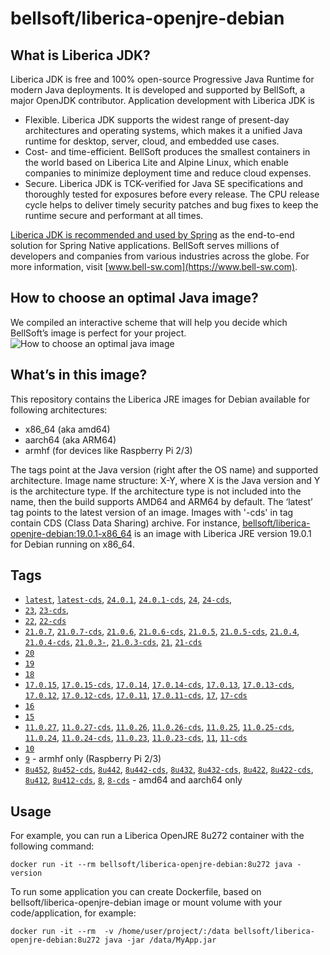 # bellsoft/liberica-openjre-debian

## What is Liberica JDK?
Liberica JDK is free and 100% open-source Progressive Java Runtime for modern Java deployments. It is developed and supported by BellSoft, a major OpenJDK contributor. Application development with Liberica JDK is

*  Flexible. Liberica JDK supports the widest range of present-day architectures and operating systems, which makes it a unified Java runtime for desktop, server, cloud, and embedded use cases.
* Cost- and time-efficient. BellSoft produces the smallest containers in the world based on Liberica Lite and Alpine Linux, which enable companies to minimize deployment time and reduce cloud expenses.
* Secure. Liberica JDK is TCK-verified for Java SE specifications and thoroughly tested for exposures before every release. The CPU release cycle helps to deliver timely security patches and bug fixes to keep the runtime secure and performant at all times.

[Liberica JDK is recommended and used by Spring](https://spring.io/quickstart) as the end-to-end solution for Spring Native applications.
BellSoft serves millions of developers and companies from various industries across the globe. For more information, visit [www.bell-sw.com](https://www.bell-sw.com).

## How to choose an optimal Java image?

We compiled an interactive scheme that will help you decide which BellSoft’s image is perfect for your project.
![How to choose an optimal java image](https://download.bell-sw.com/static/images/how-to-choose-optimal-java-image.jpg)


## What’s in this image?

This repository contains the Liberica JRE images for Debian available for following architectures:

* x86_64 (aka amd64)
* aarch64 (aka ARM64)
* armhf (for devices like Raspberry Pi 2/3)

The tags point at the Java version (right after the OS name) and supported architecture.
Image name structure:
X-Y,
where X is the Java version and Y is the architecture type. If the architecture type is not included into the name, then the build supports AMD64 and ARM64 by default.
The ‘latest’ tag points to the latest version of an image. Images with '-cds' in tag contain CDS (Class Data Sharing) archive.
For instance, [bellsoft/liberica-openjre-debian:19.0.1-x86_64](https://hub.docker.com/layers/bellsoft/liberica-openjre-debian/19.0.1-x86_64/images/sha256-2ae5877c55a0dca483ada8aaafbaa869f9c596ba1b25d5247ad8ccb231c30f9b?context=explore) is an image with Liberica JRE version 19.0.1 for Debian running on x86_64.

## Tags

* [`latest`](https://github.com/bell-sw/Liberica/blob/master/docker/repos/liberica-openjre-debian/24/Dockerfile),
[`latest-cds`](https://github.com/bell-sw/Liberica/blob/master/docker/repos/liberica-openjre-debian/24/Dockerfile),
[`24.0.1`](https://github.com/bell-sw/Liberica/blob/master/docker/repos/liberica-openjre-debian/24/Dockerfile),
[`24.0.1-cds`](https://github.com/bell-sw/Liberica/blob/master/docker/repos/liberica-openjre-debian/24/Dockerfile),
[`24`](https://github.com/bell-sw/Liberica/blob/master/docker/repos/liberica-openjre-debian/24/Dockerfile),
[`24-cds`](https://github.com/bell-sw/Liberica/blob/master/docker/repos/liberica-openjre-debian/24/Dockerfile),
* [`23`](https://github.com/bell-sw/Liberica/blob/master/docker/repos/liberica-openjre-debian/23/Dockerfile),
[`23-cds`](https://github.com/bell-sw/Liberica/blob/master/docker/repos/liberica-openjre-debian/23/Dockerfile),
* [`22`](https://github.com/bell-sw/Liberica/blob/master/docker/repos/liberica-openjre-debian/22/Dockerfile),
[`22-cds`](https://github.com/bell-sw/Liberica/blob/master/docker/repos/liberica-openjre-debian/22/Dockerfile)
* [`21.0.7`](https://github.com/bell-sw/Liberica/blob/master/docker/repos/liberica-openjre-debian/21/Dockerfile),
[`21.0.7-cds`](https://github.com/bell-sw/Liberica/blob/master/docker/repos/liberica-openjre-debian/21/Dockerfile),
[`21.0.6`](https://github.com/bell-sw/Liberica/blob/master/docker/repos/liberica-openjre-debian/21/Dockerfile),
[`21.0.6-cds`](https://github.com/bell-sw/Liberica/blob/master/docker/repos/liberica-openjre-debian/21/Dockerfile),
[`21.0.5`](https://github.com/bell-sw/Liberica/blob/master/docker/repos/liberica-openjre-debian/21/Dockerfile),
[`21.0.5-cds`](https://github.com/bell-sw/Liberica/blob/master/docker/repos/liberica-openjre-debian/21/Dockerfile),
[`21.0.4`](https://github.com/bell-sw/Liberica/blob/master/docker/repos/liberica-openjre-debian/21/Dockerfile),
[`21.0.4-cds`](https://github.com/bell-sw/Liberica/blob/master/docker/repos/liberica-openjre-debian/21/Dockerfile),
[`21.0.3-`](https://github.com/bell-sw/Liberica/blob/master/docker/repos/liberica-openjre-debian/21/Dockerfile),
[`21.0.3-cds`](https://github.com/bell-sw/Liberica/blob/master/docker/repos/liberica-openjre-debian/21/Dockerfile),
[`21`](https://github.com/bell-sw/Liberica/blob/master/docker/repos/liberica-openjre-debian/21/Dockerfile),
[`21-cds`](https://github.com/bell-sw/Liberica/blob/master/docker/repos/liberica-openjre-debian/21/Dockerfile)
* [`20`](https://github.com/bell-sw/Liberica/blob/master/docker/repos/liberica-openjre-debian/old/20/Dockerfile)
* [`19`](https://github.com/bell-sw/Liberica/blob/master/docker/repos/liberica-openjre-debian/old/19/Dockerfile)
* [`18`](https://github.com/bell-sw/Liberica/blob/master/docker/repos/liberica-openjre-debian/18/Dockerfile)
* [`17.0.15`](https://github.com/bell-sw/Liberica/blob/master/docker/repos/liberica-openjre-debian/17/Dockerfile),
[`17.0.15-cds`](https://github.com/bell-sw/Liberica/blob/master/docker/repos/liberica-openjre-debian/17/Dockerfile),
[`17.0.14`](https://github.com/bell-sw/Liberica/blob/master/docker/repos/liberica-openjre-debian/17/Dockerfile),
[`17.0.14-cds`](https://github.com/bell-sw/Liberica/blob/master/docker/repos/liberica-openjre-debian/17/Dockerfile),
[`17.0.13`](https://github.com/bell-sw/Liberica/blob/master/docker/repos/liberica-openjre-debian/17/Dockerfile),
[`17.0.13-cds`](https://github.com/bell-sw/Liberica/blob/master/docker/repos/liberica-openjre-debian/17/Dockerfile),
[`17.0.12`](https://github.com/bell-sw/Liberica/blob/master/docker/repos/liberica-openjre-debian/17/Dockerfile),
[`17.0.12-cds`](https://github.com/bell-sw/Liberica/blob/master/docker/repos/liberica-openjre-debian/17/Dockerfile),
[`17.0.11`](https://github.com/bell-sw/Liberica/blob/master/docker/repos/liberica-openjre-debian/17/Dockerfile),
[`17.0.11-cds`](https://github.com/bell-sw/Liberica/blob/master/docker/repos/liberica-openjre-debian/17/Dockerfile),
[`17`](https://github.com/bell-sw/Liberica/blob/master/docker/repos/liberica-openjre-debian/17/Dockerfile),
[`17-cds`](https://github.com/bell-sw/Liberica/blob/master/docker/repos/liberica-openjre-debian/17/Dockerfile)
* [`16`](https://github.com/bell-sw/Liberica/blob/master/docker/repos/liberica-openjre-debian/16/Dockerfile)
* [`15`](https://github.com/bell-sw/Liberica/blob/master/docker/repos/liberica-openjre-debian/15/Dockerfile)
* [`11.0.27`](https://github.com/bell-sw/Liberica/blob/master/docker/repos/liberica-openjre-debian/11/Dockerfile),
[`11.0.27-cds`](https://github.com/bell-sw/Liberica/blob/master/docker/repos/liberica-openjre-debian/11/Dockerfile),
[`11.0.26`](https://github.com/bell-sw/Liberica/blob/master/docker/repos/liberica-openjre-debian/11/Dockerfile),
[`11.0.26-cds`](https://github.com/bell-sw/Liberica/blob/master/docker/repos/liberica-openjre-debian/11/Dockerfile),
[`11.0.25`](https://github.com/bell-sw/Liberica/blob/master/docker/repos/liberica-openjre-debian/11/Dockerfile),
[`11.0.25-cds`](https://github.com/bell-sw/Liberica/blob/master/docker/repos/liberica-openjre-debian/11/Dockerfile),
[`11.0.24`](https://github.com/bell-sw/Liberica/blob/master/docker/repos/liberica-openjre-debian/11/Dockerfile),
[`11.0.24-cds`](https://github.com/bell-sw/Liberica/blob/master/docker/repos/liberica-openjre-debian/11/Dockerfile),
[`11.0.23`](https://github.com/bell-sw/Liberica/blob/master/docker/repos/liberica-openjre-debian/11/Dockerfile),
[`11.0.23-cds`](https://github.com/bell-sw/Liberica/blob/master/docker/repos/liberica-openjre-debian/11/Dockerfile),
[`11`](https://github.com/bell-sw/Liberica/blob/master/docker/repos/liberica-openjre-debian/11/Dockerfile),
[`11-cds`](https://github.com/bell-sw/Liberica/blob/master/docker/repos/liberica-openjre-debian/11/Dockerfile)
* [`10`](https://github.com/bell-sw/Liberica/blob/master/docker/repos/liberica-openjre-debian/old/10.0.2/Dockerfile)
* [`9`](https://github.com/bell-sw/Liberica/blob/master/docker/repos/liberica-openjre-debian/old/9.0.4/Dockerfile) - armhf only (Raspberry Pi 2/3)
* [`8u452`](https://github.com/bell-sw/Liberica/blob/master/docker/repos/liberica-openjre-debian/8/Dockerfile),
[`8u452-cds`](https://github.com/bell-sw/Liberica/blob/master/docker/repos/liberica-openjre-debian/8/Dockerfile),
[`8u442`](https://github.com/bell-sw/Liberica/blob/master/docker/repos/liberica-openjre-debian/8/Dockerfile),
[`8u442-cds`](https://github.com/bell-sw/Liberica/blob/master/docker/repos/liberica-openjre-debian/8/Dockerfile),
[`8u432`](https://github.com/bell-sw/Liberica/blob/master/docker/repos/liberica-openjre-debian/8/Dockerfile),
[`8u432-cds`](https://github.com/bell-sw/Liberica/blob/master/docker/repos/liberica-openjre-debian/8/Dockerfile),
[`8u422`](https://github.com/bell-sw/Liberica/blob/master/docker/repos/liberica-openjre-debian/8/Dockerfile),
[`8u422-cds`](https://github.com/bell-sw/Liberica/blob/master/docker/repos/liberica-openjre-debian/8/Dockerfile),
[`8u412`](https://github.com/bell-sw/Liberica/blob/master/docker/repos/liberica-openjre-debian/8/Dockerfile),
[`8u412-cds`](https://github.com/bell-sw/Liberica/blob/master/docker/repos/liberica-openjre-debian/8/Dockerfile),
[`8`](https://github.com/bell-sw/Liberica/blob/master/docker/repos/liberica-openjre-debian/8/Dockerfile),
[`8-cds`](https://github.com/bell-sw/Liberica/blob/master/docker/repos/liberica-openjre-debian/8/Dockerfile) - amd64 and aarch64 only

## Usage

For example, you can run a Liberica OpenJRE 8u272 container with the following command:

 `docker run -it --rm bellsoft/liberica-openjre-debian:8u272 java -version`

To run some application you can create Dockerfile, based on bellsoft/liberica-openjre-debian image or mount volume with your code/application, for example:

 `docker run -it --rm  -v /home/user/project/:/data bellsoft/liberica-openjre-debian:8u272 java -jar /data/MyApp.jar`
